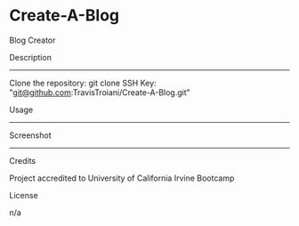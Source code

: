 # Create-A-Blog

Blog Creator

Description

-----


Clone the repository: git clone SSH Key: "git@github.com:TravisTroiani/Create-A-Blog.git"

Usage

-----
Screenshot

----

Credits

Project accredited to University of California Irvine Bootcamp

License

n/a

